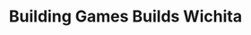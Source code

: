---
layout: interior
title: Building Games Builds Wichita
speaker: Jim Rice
permalink: jim-rice
image: img/20160413/jim_rice.jpg
event: 20160413
video: H84RFaAXG2g
favorite: A 'maker' mentality and fearlessly making, learning, building and fighting above our 'weight class.'
about: Jim is a software developer at NetApp.  He loves building things, especially his family.  Jim founded and coordinates <a href="http://ictgamejam.com" target="_blank">ictgamejam.com</a> and other game development events for <a href="http://devict.org/" target="_blank">devICT.org</a>.
twitter: jiiimbot
facebook: 
instagram: 
linkedin: 
website: 
email: 
telephone: 
---